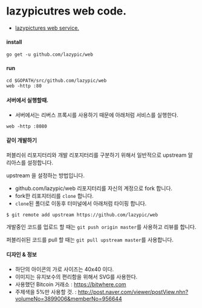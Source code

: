 # lazypicutres web code.
* [lazypictures web service.](http://lazyd.org)

#### install
```
go get -u github.com/lazypic/web
```
#### run
```
cd $GOPATH/src/github.com/lazypic/web
web -http :80
```

#### 서버에서 실행할때.
- 서버에서는 리버스 프록시를 사용하기 때문에 아래처럼 서비스를 실행한다.
```
web -http :8080
```

#### 같이 개발하기
퍼블리쉬 리포지터리와 개발 리포지터리를 구분하기 위해서 일반적으로 upstream 알리아스를 설정합니다.

upstream 을 설정하는 방법입니다.

- github.com/lazypic/web 리포지터리를 자신의 계정으로 fork 합니다.
- fork한 리포지터리를 `clone` 합니다.
- `clone`된 폴더로 이동후 터미널에서 아래처럼 타이핑 합니다.
```
$ git remote add upstream https://github.com/lazypic/web
```

개발중인 코드를 업로드 할 때는 `git push origin master`를 사용하고 리뷰를 합니다.

퍼블리쉬된 코드를 pull 할 때는 `git pull upstream master`를 사용합니다.

#### 디자인 & 정보
- 하단의 아이콘의 가로 사이즈는 40x40 이다.
- 이미지는 유지보수의 편리함을 위해서 SVG를 사용한다.
- 사용했던 Bitcoin 거래소 : https://bitwhere.com
- 주제색을 5%만 사용할 것. : http://post.naver.com/viewer/postView.nhn?volumeNo=3899006&memberNo=956644
